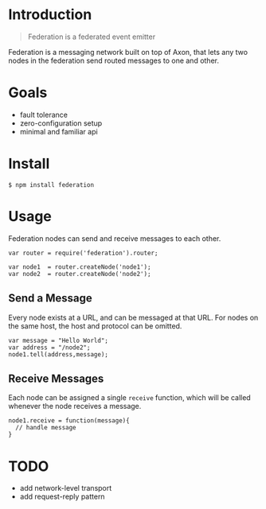# Introduction

> Federation is a federated event emitter

Federation is a messaging network built on top of Axon,
that lets any two nodes in the federation send routed messages to one and other.

# Goals

- fault tolerance
- zero-configuration setup
- minimal and familiar api

# Install

    $ npm install federation

# Usage

Federation nodes can send and receive messages to each other.

    var router = require('federation').router;
    
    var node1  = router.createNode('node1');
    var node2  = router.createNode('node2');

## Send a Message

Every node exists at a URL, and can be messaged at that URL.
For nodes on the same host, the host and protocol can be omitted.

    var message = "Hello World";
    var address = "/node2";
    node1.tell(address,message);

## Receive Messages

Each node can be assigned a single `receive` function,
which will be called whenever the node receives a message.

    node1.receive = function(message){
      // handle message
    }

# TODO

- add network-level transport
- add request-reply pattern
